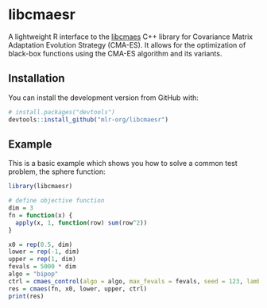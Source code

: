 # libcmaesr

A lightweight R interface to the [libcmaes](https://github.com/CMA-ES/libcmaes) C++ library for Covariance Matrix Adaptation Evolution Strategy (CMA-ES). It allows for the optimization of black-box functions using the CMA-ES algorithm and its variants.

## Installation

You can install the development version from GitHub with:

```r
# install.packages("devtools")
devtools::install_github("mlr-org/libcmaesr")
```

## Example

This is a basic example which shows you how to solve a common test problem, the sphere function:

```r
library(libcmaesr)

# define objective function
dim = 3
fn = function(x) {
  apply(x, 1, function(row) sum(row^2))
}

x0 = rep(0.5, dim)
lower = rep(-1, dim)
upper = rep(1, dim)
fevals = 5000 * dim
algo = "bipop"
ctrl = cmaes_control(algo = algo, max_fevals = fevals, seed = 123, lambda = lambda)
res = cmaes(fn, x0, lower, upper, ctrl)
print(res)
```
